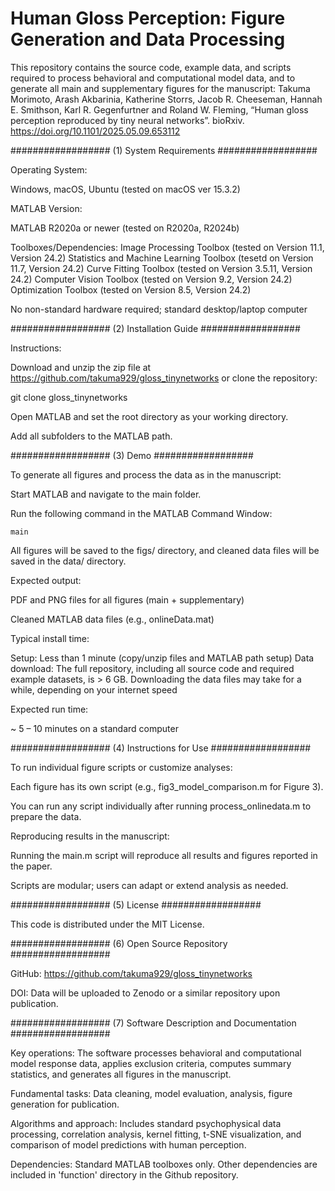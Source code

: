 # Human Gloss Perception: Figure Generation and Data Processing
This repository contains the source code, example data, and scripts required to process behavioral and computational model data, and to generate all main and supplementary figures for the manuscript: Takuma Morimoto, Arash Akbarinia, Katherine Storrs, Jacob R. Cheeseman, Hannah E. Smithson, Karl R. Gegenfurtner and Roland W. Fleming, “Human gloss perception reproduced by tiny neural networks”. bioRxiv. https://doi.org/10.1101/2025.05.09.653112

################## (1) System Requirements ##################

Operating System:

Windows, macOS, Ubuntu (tested on macOS ver 15.3.2)

MATLAB Version:

MATLAB R2020a or newer (tested on R2020a, R2024b)

Toolboxes/Dependencies:
Image Processing Toolbox (tested on Version 11.1, Version 24.2)
Statistics and Machine Learning Toolbox (tesetd on Version 11.7, Version 24.2)
Curve Fitting Toolbox (tested on Version 3.5.11, Version 24.2)
Computer Vision Toolbox (tested on Version 9.2, Version 24.2)
Optimization Toolbox (tested on Version 8.5, Version 24.2)

No non-standard hardware required; standard desktop/laptop computer

################## (2) Installation Guide ##################

Instructions:

Download and unzip the zip file at https://github.com/takuma929/gloss_tinynetworks or clone the repository:

git clone gloss_tinynetworks

Open MATLAB and set the root directory as your working directory.

Add all subfolders to the MATLAB path.

################## (3) Demo ##################

To generate all figures and process the data as in the manuscript:

Start MATLAB and navigate to the main folder.

Run the following command in the MATLAB Command Window:

    main

All figures will be saved to the figs/ directory, and cleaned data files will be saved in the data/ directory.

Expected output:

PDF and PNG files for all figures (main + supplementary)

Cleaned MATLAB data files (e.g., onlineData.mat)

Typical install time:

Setup: Less than 1 minute (copy/unzip files and MATLAB path setup)
Data download: The full repository, including all source code and required example datasets, is > 6 GB.
Downloading the data files may take for a while, depending on your internet speed

Expected run time: 

~ 5 – 10 minutes on a standard computer

################## (4) Instructions for Use ##################

To run individual figure scripts or customize analyses:

Each figure has its own script (e.g., fig3_model_comparison.m for Figure 3).

You can run any script individually after running process_onlinedata.m to prepare the data.

Reproducing results in the manuscript:

Running the main.m script will reproduce all results and figures reported in the paper.

Scripts are modular; users can adapt or extend analysis as needed.

################## (5) License ##################

This code is distributed under the MIT License.

################## (6) Open Source Repository ##################

GitHub: https://github.com/takuma929/gloss_tinynetworks

DOI: Data will be uploaded to Zenodo or a similar repository upon publication.

################## (7) Software Description and Documentation ##################

Key operations:
The software processes behavioral and computational model response data, applies exclusion criteria, computes summary statistics, and generates all figures in the manuscript.

Fundamental tasks:
Data cleaning, model evaluation, analysis, figure generation for publication.

Algorithms and approach:
Includes standard psychophysical data processing, correlation analysis, kernel fitting, t-SNE visualization, and comparison of model predictions with human perception.

Dependencies:
Standard MATLAB toolboxes only. Other dependencies are included in 'function' directory in the Github repository.